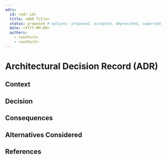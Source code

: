 ```yaml
---
adrs:
  id: <adr-id>
  title: <ADR Title>
  status: proposed # options: proposed, accepted, deprecated, superseded
  date: <YYYY-MM-DD>
  authors:
    - <author1>
    - <author2>
---
```


# Architectural Decision Record (ADR)

## Context
<!-- Describe the context and forces at play. Why is this decision necessary? -->

## Decision
<!-- State the decision that has been made. -->

## Consequences
<!-- Describe the consequences of this decision. -->

## Alternatives Considered
<!-- List and describe alternative options that were considered. -->

## References
<!-- Add links or references to supporting documentation, discussions, or prior ADRs. -->

